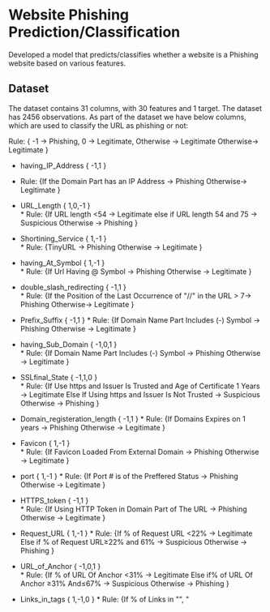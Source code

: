 # Website Phishing Prediction/Classification

Developed a model that predicts/classifies whether a website is a Phishing website based on various features.

## Dataset
The dataset contains 31 columns, with 30 features and 1 target. The dataset has 2456 observations. As part of the dataset we have below columns, which are used to classify the URL as phishing or not:

Rule: { -1 → Phishing, 0 → Legitimate, Otherwise → Legitimate   Otherwise→ Legitimate }



* having_IP_Address { -1,1 } 
 * Rule: {If the Domain Part has an IP Address → Phishing   Otherwise→ Legitimate }

* URL_Length { 1,0,-1 }   
      * Rule: {If URL length <54 → Legitimate  else if URL length 54 and 75 → Suspicious   Otherwise → Phishing }

* Shortining_Service { 1,-1 }   
      * Rule: {TinyURL → Phishing   Otherwise → Legitimate }

* having_At_Symbol { 1,-1 }   
      * Rule: {If Url Having @ Symbol → Phishing   Otherwise → Legitimate }

* double_slash_redirecting { -1,1 }   
      * Rule:  {If the Position of the Last Occurrence of "//" in the URL > 7→ Phishing      Otherwise→ Legitimate }

* Prefix_Suffix { -1,1 }
      * Rule:  {If Domain Name Part Includes (-) Symbol → Phishing    Otherwise → Legitimate }

* having_Sub_Domain { -1,0,1 }    
      * Rule: {If Domain Name Part Includes (-) Symbol → Phishing     Otherwise → Legitimate }

* SSLfinal_State { -1,1,0 }   
      * Rule: {If Use https and Issuer Is Trusted and Age of Certificate 1 Years → Legitimate    Else If Using https and Issuer Is Not Trusted  → Suspicious       Otherwise → Phishing }

* Domain_registeration_length { -1,1 }
      * Rule: {If Domains Expires on 1 years → Phishing    Otherwise → Legitimate }

* Favicon { 1,-1 }    
      * Rule: {If Favicon Loaded From External Domain → Phishing     Otherwise → Legitimate }


* port { 1,-1 } 
      * Rule: {If Port # is of the Preffered Status → Phishing     Otherwise → Legitimate }

* HTTPS_token { -1,1 }    
      * Rule: {If Using HTTP Token in Domain Part of The URL → Phishing     Otherwise → Legitimate }

* Request_URL { 1,-1 } 
      * Rule: {If % of Request URL <22% → Legitimate     Else if % of Request URL≥22% and 61% → Suspicious     Otherwise → Phishing  }


* URL_of_Anchor { -1,0,1 }    
      * Rule:  {If % of URL Of Anchor <31%  → Legitimate      Else if% of URL Of Anchor ≥31% And≤67% → Suspicious       Otherwise → Phishing }

* Links_in_tags { 1,-1,0 } 
      * Rule: {If % of Links in "<Meta>", "<Script>" and "<Link>"<17%  → Legitimate     Else if % of Links in <Meta>", "<Script>" and "<Link>" ≥17% And≤81% → Suspicious      Otherwise → Phishing }

* SFH { -1,1,0 }    
      * Rule: {If SFH is "about: blank" Or Is Empty → Phishing      Else if SFH Refers To A Different Domain → Suspicious      Otherwise  → Legitimate }

* Submitting_to_email { -1,1 }    
      * Rule: {If Using "mail()" or "mailto:" Function to Submit User Information → Phishing     Otherwise  → Legitimate }

* Abnormal_URL { -1,1 }   
      * Rule: {If The Host Name Is Not Included In URL → Phishing     Otherwise → Legitimate }

* Redirect { 0,1 }   
      * Rule: {If #ofRedirect Page≤1 → Legitimate     Else if #of Redirect Page≥2 And<4 → Suspicious     Otherwise → Phishing }

* on_mouseover { 1,-1 }  
      * Rule: {If onMouseOver Changes Status Bar → Phishing      Else if It Does't Change Status Bar → Legitimate }

* RightClick { 1,-1 }  
      * Rule: {If Right Click Disabled → Phishing     Otherwise → Legitimate }


* popUpWidnow { 1,-1 }   
      * Rule: {If Popoup Window Contains Text Fields→ Phishing      Otherwise → Legitimate }

* Iframe { 1,-1 }   
      * Rule: {If Using iframe → Phishing     Otherwise → Legitimate }

* age_of_domain { -1,1 }   
      * Rule: {If Age Of Domain≥6 months → Legitimate     Otherwise → Phishing }

* DNSRecord { -1,1 }   
      * Rule: {If no DNS Record For The Domain → Phishing     Otherwise → Legitimate }

* web_traffic { -1,0,1 }   
      * Rule: {If Website Rank<100,000 → Legitimate     Else if Website Rank>100,000 → Suspicious     Otherwise → Phishing }

* Page_Rank { -1,1 }   
      * Rule: {If PageRank<0.2 → Phishing     Otherwise → Legitimate  }

* Google_Index { 1,-1 }  
      * Rule: {If Webpage Indexed by Google → Legitimate      Otherwise → Phishing }

* Links_pointing_to_page { 1,0,-1 }  
      * Rule: {If #Of Link Pointing to The Webpage=0 → Phishing     Else if #Of Link Pointing to The Webpage>0 and≤2 → Suspicious     Otherwise → Legitimate }

* Statistical_report { -1,1 }  
      * Rule: {If Host Belongs to Top Phishing IPs or Top Phishing Domains → Phishing     Otherwise → Legitimate }

* Result { -1,0 }  
      * Rule: {If  0 → Phishing    Else If 1 → Legitimate }
